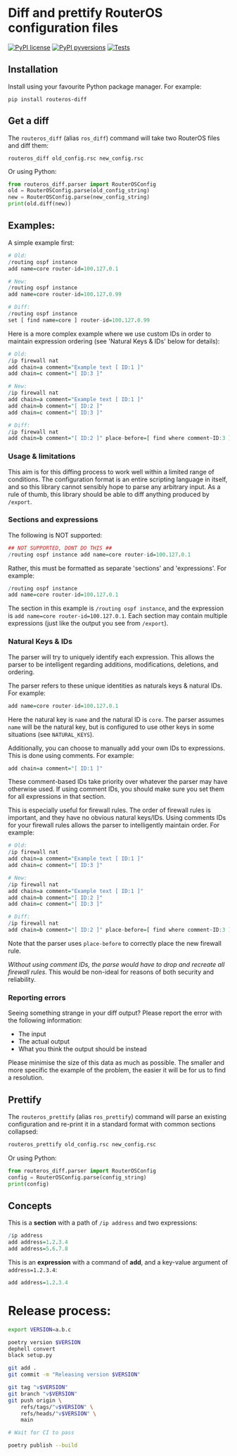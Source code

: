 # Diff and prettify RouterOS configuration files

[![PyPI license](https://img.shields.io/pypi/l/ansicolortags.svg)](https://pypi.python.org/pypi/ansicolortags/)
[![PyPI pyversions](https://img.shields.io/pypi/pyversions/ansicolortags.svg)](https://pypi.python.org/pypi/ansicolortags/)
[![Tests](https://github.com/gardunha/routeros-diff/actions/workflows/ci.yaml/badge.svg)](https://github.com/gardunha/routeros-diff/actions/workflows/ci.yaml)

## Installation

Install using your favourite Python package manager. For example:

    pip install routeros-diff

## Get a diff

The `routeros_diff` (alias `ros_diff`) command will take two RouterOS files and diff them:

    routeros_diff old_config.rsc new_config.rsc

Or using Python:

```python
from routeros_diff.parser import RouterOSConfig
old = RouterOSConfig.parse(old_config_string)
new = RouterOSConfig.parse(new_config_string)
print(old.diff(new))
```

## Examples:

A simple example first:

```r
# Old:
/routing ospf instance
add name=core router-id=100.127.0.1

# New:
/routing ospf instance
add name=core router-id=100.127.0.99

# Diff:
/routing ospf instance
set [ find name=core ] router-id=100.127.0.99
```

Here is a more complex example where we use custom IDs in order to maintain 
expression ordering (see 'Natural Keys & IDs' below for details):

```r
# Old:
/ip firewall nat 
add chain=a comment="Example text [ ID:1 ]"
add chain=c comment="[ ID:3 ]"

# New:
/ip firewall nat 
add chain=a comment="Example text [ ID:1 ]"
add chain=b comment="[ ID:2 ]"
add chain=c comment="[ ID:3 ]"

# Diff:
/ip firewall nat 
add chain=b comment="[ ID:2 ]" place-before=[ find where comment~ID:3 ]
```

### Usage & limitations

This aim is for this diffing process to work well within a limited range of conditions.
The configuration format is an entire scripting language in itself, and so this library
cannot sensibly hope to parse any arbitrary input. As a rule of thumb, this library should
be able to diff anything produced by `/export`.

### Sections and expressions

The following is NOT supported:

```r
## NOT SUPPORTED, DONT DO THIS ##
/routing ospf instance add name=core router-id=100.127.0.1
```

Rather, this must be formatted as separate 'sections' and 'expressions'. For example:

```r
/routing ospf instance 
add name=core router-id=100.127.0.1
```

The section in this example is `/routing ospf instance`, and the expression is `add name=core router-id=100.127.0.1`.
Each section may contain multiple expressions (just like the output you see from `/export`).

### Natural Keys & IDs

The parser will try to uniquely identify each expression. This allows the parser to be intelligent regarding
additions, modifications, deletions, and ordering.

The parser refers to these unique identities as naturals keys & natural IDs. For example:

```r
add name=core router-id=100.127.0.1
```

Here the natural key is `name` and the natural ID is `core`. The parser assumes `name` will be the natural key,
but is configured to use other keys in some situations (see `NATURAL_KEYS`).

Additionally, you can choose to manually add your own IDs to expressions. This is done using comments.
For example:

```r
add chain=a comment="[ ID:1 ]"
```

These comment-based IDs take priority over whatever the parser may have otherwise used.
If using comment IDs, you should make sure you set them for all expressions in
that section.

This is especially useful for firewall rules. The order of firewall rules is important, and they have no
obvious natural keys/IDs. Using comments IDs for your firewall rules allows the parser to
intelligently maintain order. For example:

```r
# Old:
/ip firewall nat 
add chain=a comment="Example text [ ID:1 ]"
add chain=c comment="[ ID:3 ]"

# New:
/ip firewall nat 
add chain=a comment="Example text [ ID:1 ]"
add chain=b comment="[ ID:2 ]"
add chain=c comment="[ ID:3 ]"

# Diff:
/ip firewall nat 
add chain=b comment="[ ID:2 ]" place-before=[ find where comment~ID:3 ]
```

Note that the parser uses `place-before` to correctly place the new firewall rule.

*Without using comment IDs, the parse would have to drop and recreate all firewall rules.* This would
be non-ideal for reasons of both security and reliability.

### Reporting errors

Seeing something strange in your diff output? Please report the error with the following information:

* The input
* The actual output
* What you think the output should be instead

Please minimise the size of this data as much as possible. The smaller and more specific the example of the problem,
the easier it will be for us to find a resolution.

## Prettify

The `routeros_prettify` (alias `ros_prettify`) command will parse an existing configuration and re-print it in a
standard format with common sections collapsed:

```r
routeros_prettify old_config.rsc new_config.rsc
```

Or using Python:

```python
from routeros_diff.parser import RouterOSConfig
config = RouterOSConfig.parse(config_string)
print(config)
```

## Concepts

This is a **section** with a path of `/ip address` and two expressions:

```r
/ip address
add address=1.2.3.4
add address=5.6.7.8
```

This is an **expression** with a command of **add**, and a key-value argument of `address=1.2.3.4`:

```r
add address=1.2.3.4
```

# Release process:

```bash
export VERSION=a.b.c

poetry version $VERSION
dephell convert
black setup.py

git add .
git commit -m "Releasing version $VERSION"

git tag "v$VERSION"
git branch "v$VERSION"
git push origin \
    refs/tags/"v$VERSION" \
    refs/heads/"v$VERSION" \
    main

# Wait for CI to pass

poetry publish --build
```
